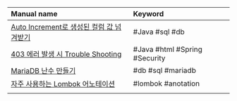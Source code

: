
| Manual name                                                                                    | Keyword                       |
| :--------------------------------------------------------------------------------------------- | :---------------------------- |
| [Auto Increment로 생성된 컬럼 값 넘겨받기](</Quick Manual/Backend/note/Auto Increment로 생성된 컬럼 값 넘겨받기.md>) | #Java #sql #db                |
| [403 에러 발생 시 Trouble Shooting](</Quick Manual/Backend/note/403 에러 발생 시 Trouble Shooting.md>)   | #Java #html #Spring #Security |
| [MariaDB 난수 만들기](</Quick Manual/Backend/note/MariaDB 난수 만들기.md>)                               | #db #sql #mariadb             |
| [자주 사용하는 Lombok 어노테이션](<자주 사용하는 Lombok 어노테이션.md>)                                         | #lombok #anotation            |
|                                                                                                |                               |
